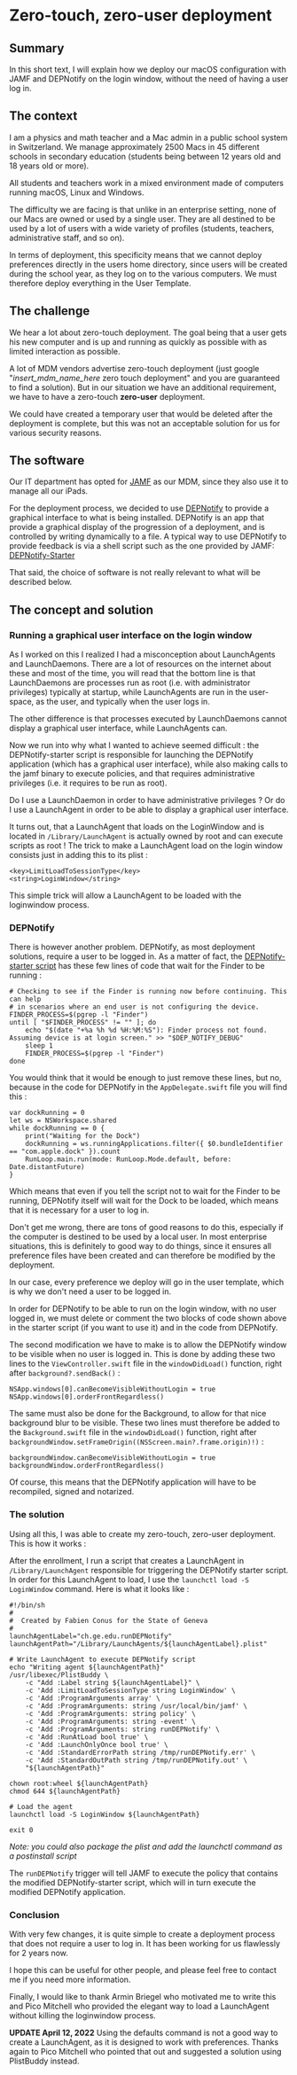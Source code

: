 # Zero-touch, zero-user deployment

## Summary

In this short text, I will explain how we deploy our macOS configuration with JAMF and DEPNotify on the login window, without the need of having a user log in.

## The context

I am a physics and math teacher and a Mac admin in a public school system in Switzerland. We manage approximately 2500 Macs in 45 different schools in secondary education (students being between 12 years old and 18 years old or more).

All students and teachers work in a mixed environment made of computers running macOS, Linux and Windows.

The difficulty we are facing is that unlike in an enterprise setting, none of our Macs are owned or used by a single user. They are all destined to be used by a lot of users with a wide variety of profiles (students, teachers, administrative staff, and so on).

In terms of deployment, this specificity means that we cannot deploy preferences directly in the users home directory, since users will be created during the school year, as they log on to the various computers. We must therefore deploy everything in the User Template.

## The challenge

We hear a lot about zero-touch deployment. The goal being that a user gets his new computer and is up and running as quickly as possible with as limited interaction as possible.

A lot of MDM vendors advertise zero-touch deployment (just google "_insert\_mdm\_name\_here_ zero touch deployment" and you are guaranteed to find a solution). But in our situation we have an additional requirement, we have to have a zero-touch **zero-user** deployment.

We could have created a temporary user that would be deleted after the deployment is complete, but this was not an acceptable solution for us for various security reasons.

## The software

Our IT department has opted for [JAMF](https://www.jamf.com/home-2/) as our MDM, since they also use it to manage all our iPads. 

For the deployment process, we decided to use [DEPNotify](https://gitlab.com/Mactroll/DEPNotify) to provide a graphical interface to what is being installed. DEPNotify is an app that provide a graphical display of the progression of a deployment, and is controlled by writing dynamically to a file. A typical way to use DEPNotify to provide feedback is via a shell script such as the one provided by JAMF: [DEPNotify-Starter](https://github.com/jamf/DEPNotify-Starter)

That said, the choice of software is not really relevant to what will be described below.

## The concept and solution

### Running a graphical user interface on the login window

As I worked on this I realized I had a misconception about LaunchAgents and LaunchDaemons. There are a lot of resources on the internet about these and most of the time, you will read that the bottom line is that LaunchDaemons are processes run as root (i.e. with administrator privileges) typically at startup, while LaunchAgents are run in the user-space, as the user, and typically when the user logs in.

The other difference is that processes executed by LaunchDaemons cannot display a graphical user interface, while LaunchAgents can.

Now we run into why what I wanted to achieve seemed difficult : the DEPNotify-starter script is responsible for launching the DEPNotify application (which has a graphical user interface), while also making calls to the jamf binary to execute policies, and that requires administrative privileges (i.e. it requires to be run as root).

Do I use a LaunchDaemon in order to have administrative privileges ? Or do I use a LaunchAgent in order to be able to display a graphical user interface.

It turns out, that a LaunchAgent that loads on the LoginWindow and is located in `/Library/LaunchAgent` is actually owned by root and can execute scripts as root ! 
The trick to make a LaunchAgent load on the login window consists just in adding this to its plist :

	<key>LimitLoadToSessionType</key>
	<string>LoginWindow</string>

This simple trick will allow a LaunchAgent to be loaded with the loginwindow process.

### DEPNotify

There is however another problem. DEPNotify, as most deployment solutions, require a user to be logged in. As a matter of fact, the [DEPNotify-starter script](https://github.com/jamf/DEPNotify-Starter) has these few lines of code that wait for the Finder to be running :

	# Checking to see if the Finder is running now before continuing. This can help
	# in scenarios where an end user is not configuring the device.
	FINDER_PROCESS=$(pgrep -l "Finder")
	until [ "$FINDER_PROCESS" != "" ]; do
	    echo "$(date "+%a %h %d %H:%M:%S"): Finder process not found. Assuming device is at login screen." >> "$DEP_NOTIFY_DEBUG"
	    sleep 1
	    FINDER_PROCESS=$(pgrep -l "Finder")
	done

You would think that it would be enough to just remove these lines, but no, because in the code for DEPNotify in the `AppDelegate.swift` file you will find this :

	var dockRunning = 0
	let ws = NSWorkspace.shared
	while dockRunning == 0 {
		print("Waiting for the Dock")
		dockRunning = ws.runningApplications.filter({ $0.bundleIdentifier == "com.apple.dock" }).count
		RunLoop.main.run(mode: RunLoop.Mode.default, before: Date.distantFuture)
	}

Which means that even if you tell the script not to wait for the Finder to be running, DEPNotify itself will wait for the Dock to be loaded, which means that it is necessary for a user to log in.

Don't get me wrong, there are tons of good reasons to do this, especially if the computer is destined to be used by a local user. In most enterprise situations, this is definitely to good way to do things, since it ensures all preference files have been created and can therefore be modified by the deployment.

In our case, every preference we deploy will go in the user template, which is why we don't need a user to be logged in.

In order for DEPNotify to be able to run on the login window, with no user logged in, we must delete or comment the two blocks of code shown above in the starter script (if you want to use it) and in the code from DEPNotify.

The second modification we have to make is to allow the DEPNotify window to be visible when no user is logged in. This is done by adding these two lines to the `ViewController.swift` file in the `windowDidLoad()` function, right after `background?.sendBack()` :

	NSApp.windows[0].canBecomeVisibleWithoutLogin = true
	NSApp.windows[0].orderFrontRegardless()

The same must also be done for the Background, to allow for that nice background blur to be visible. These two lines must therefore be added to the `Background.swift` file in the `windowDidLoad()` function, right after `backgroundWindow.setFrameOrigin((NSScreen.main?.frame.origin)!)` :

	backgroundWindow.canBecomeVisibleWithoutLogin = true        
	backgroundWindow.orderFrontRegardless()

Of course, this means that the DEPNotify application will  have to be recompiled, signed and notarized.

### The solution

Using all this, I was able to create my zero-touch, zero-user deployment. This is how it works :

After the enrollment, I run a script that creates a LaunchAgent in `/Library/LaunchAgent` responsible for triggering the DEPNotify starter script. In order for this LaunchAgent to load, I use the `launchctl load -S LoginWindow` command. Here is what it looks like :

	#!/bin/sh
	#
	#  Created by Fabien Conus for the State of Geneva
	#
	launchAgentLabel="ch.ge.edu.runDEPNotify"
	launchAgentPath="/Library/LaunchAgents/${launchAgentLabel}.plist"
	
	# Write LaunchAgent to execute DEPNotify script
	echo "Writing agent ${launchAgentPath}"
	/usr/libexec/PlistBuddy \
		-c "Add :Label string ${launchAgentLabel}" \
		-c 'Add :LimitLoadToSessionType string LoginWindow' \
		-c 'Add :ProgramArguments array' \
		-c 'Add :ProgramArguments: string /usr/local/bin/jamf' \
		-c 'Add :ProgramArguments: string policy' \
		-c 'Add :ProgramArguments: string -event' \
		-c 'Add :ProgramArguments: string runDEPNotify' \
		-c 'Add :RunAtLoad bool true' \
		-c 'Add :LaunchOnlyOnce bool true' \
		-c 'Add :StandardErrorPath string /tmp/runDEPNotify.err' \
		-c 'Add :StandardOutPath string /tmp/runDEPNotify.out' \
		"${launchAgentPath}"
	
	chown root:wheel ${launchAgentPath}
	chmod 644 ${launchAgentPath}
	
	# Load the agent
	launchctl load -S LoginWindow ${launchAgentPath}
	
	exit 0
_Note: you could also package the plist and add the launchctl command as a postinstall script_

The `runDEPNotify` trigger will tell JAMF to execute the policy that contains the modified DEPNotify-starter script, which will in turn execute the modified DEPNotify application.

### Conclusion

With very few changes, it is quite simple to create a deployment process that does not require a user to log in. It has been working for us flawlessly for 2 years now.

I hope this can be useful for other people, and please feel free to contact me if you need more information.

Finally, I would like to thank Armin Briegel who motivated me to write this and Pico Mitchell who provided the elegant way to load a LaunchAgent without killing the loginwindow process.

**UPDATE April 12, 2022** Using the defaults command is not a good way to create a LaunchAgent, as it is designed to work with preferences. Thanks again to Pico Mitchell who pointed that out and suggested a solution using PlistBuddy instead.